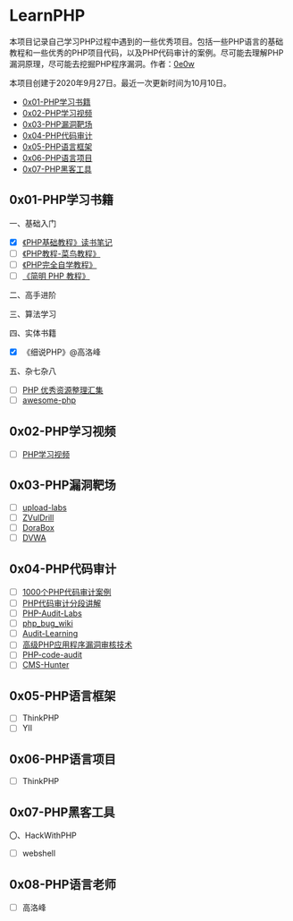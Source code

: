 # LearnPHP

本项目记录自己学习PHP过程中遇到的一些优秀项目。包括一些PHP语言的基础教程和一些优秀的PHP项目代码，以及PHP代码审计的案例。尽可能去理解PHP漏洞原理，尽可能去挖掘PHP程序漏洞。作者：[0e0w](https://github.com/0e0w/LearnPHP)

本项目创建于2020年9月27日。最近一次更新时间为10月10日。

- [0x01-PHP学习书籍](https://github.com/0e0w/Learnphp#0x01-php%E5%AD%A6%E4%B9%A0%E4%B9%A6%E7%B1%8D)
- [0x02-PHP学习视频](https://github.com/0e0w/Learnphp#0x02-php%E5%AD%A6%E4%B9%A0%E8%A7%86%E9%A2%91)
- [0x03-PHP漏洞靶场](https://github.com/0e0w/Learnphp#0x03-php%E6%BC%8F%E6%B4%9E%E9%9D%B6%E5%9C%BA)
- [0x04-PHP代码审计](https://github.com/0e0w/Learnphp#0x04-php%E4%BB%A3%E7%A0%81%E5%AE%A1%E8%AE%A1)
- [0x05-PHP语言框架](https://github.com/0e0w/Learnphp#0x05-php%E8%AF%AD%E8%A8%80%E6%A1%86%E6%9E%B6)
- [0x06-PHP语言项目](https://github.com/0e0w/Learnphp#0x06-php%E8%AF%AD%E8%A8%80%E9%A1%B9%E7%9B%AE)
- [0x07-PHP黑客工具](https://github.com/0e0w/Learnphp#0x07-php%E9%BB%91%E5%AE%A2%E5%B7%A5%E5%85%B7)

## 0x01-PHP学习书籍

一、基础入门

- [x] [《PHP基础教程》读书笔记](https://github.com/daige/php)
- [ ] [《PHP教程-菜鸟教程》](https://www.runoob.com/php/php-tutorial.html)
- [ ] [《PHP完全自学教程》](https://www.php.cn/php/php-tutorial.html)
- [ ] [《简明 PHP 教程》](https://github.com/zhanbai/a-byte-of-php)

二、高手进阶

三、算法学习

四、实体书籍

- [x] 《细说PHP》@高洛峰

五、杂七杂八

- [ ] [PHP 优秀资源整理汇集](https://github.com/shockerli/php-awesome)
- [ ] [awesome-php](https://github.com/ziadoz/awesome-php)

## 0x02-PHP学习视频

- [ ] [PHP学习视频](https://github.com/woyard/phpmysql)

## 0x03-PHP漏洞靶场

- [ ] [upload-labs](https://github.com/c0ny1/upload-labs)
- [ ] [ZVulDrill](https://github.com/710leo/ZVulDrill)
- [ ] [DoraBox](https://github.com/Acmesec/DoraBox)
- [ ] [DVWA](https://github.com/digininja/DVWA)

## 0x04-PHP代码审计

- [ ] [1000个PHP代码审计案例](https://github.com/Xyntax/1000php)
- [ ] [PHP代码审计分段讲解](https://github.com/bowu678/php_bugs)
- [ ] [PHP-Audit-Labs](https://github.com/hongriSec/PHP-Audit-Labs)
- [ ] [php_bug_wiki](https://github.com/aleenzz/php_bug_wiki)
- [ ] [Audit-Learning](https://github.com/jiangsir404/Audit-Learning)
- [ ] [高级PHP应用程序漏洞审核技术](https://github.com/Jyny/pasc2at)
- [ ] [PHP-code-audit](https://github.com/jiangsir404/PHP-code-audit)
- [ ] [CMS-Hunter](https://github.com/SecWiki/CMS-Hunter)

## 0x05-PHP语言框架

- [ ] ThinkPHP
- [ ] YII

## 0x06-PHP语言项目

- [ ] ThinkPHP

## 0x07-PHP黑客工具

〇、HackWithPHP

- [ ] webshell

## 0x08-PHP语言老师

- [ ] 高洛峰